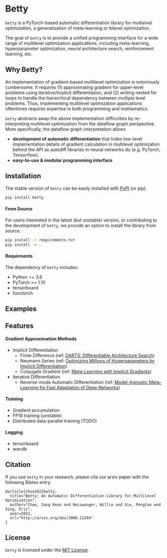 # Betty

`betty` is a PyTorch-based automatic differentiation library for *multielvel optimization*, a generalization of meta-learning or bilevel optimization.

The goal of `betty` is to provide a unified programming interface for a wide range of multilevel
optimization applications, including meta-learning, hyperparameter optimization, neural architecture
search, reinforcement learning, etc.

## Why Betty?
An implementation of gradient-based multilevel optimization is notoriously cumbersome.
It requires (1) approximating gradient for upper-level problems using iterative/implicit
differentiation, and (2) writing nested for loops to handle the hierarchical dependency between
multiple level problems. Thus, implementing multilevel optimization applications oftentimes requires
expertise in both programming and mathematics.

`betty` abstracts away the above implementation difficulties by re-interpreting multilevel
optimization from the dataflow graph perspective. More specifically, the dataflow graph
interpretation allows
- **development of automatic differentiation** that hides low-level implementation details of
gradient calculation in multilevel optimization behind the API as autodiff libraries in neural
networks do (e.g. PyTorch, Tensorflow).
- **easy-to-use & modular programming interface**


## Installation
The stable version of `betty` can be easily installed with [PyPI](https://pypi.org/) (or pip).
```bash
pip install betty
```

#### From Source
For users interested in the latest (but unstable) version, or contributing to the development of `betty`, we provide an option to install the library from source.
```bash
pip install -r requirements.txt
pip install -e .
```

#### Requirments
The dependency of `betty` includes:
- Python >= 3.6
- PyTorch >= 1.10
- tensorboard
- functorch

## Examples


## Features
#### Gradient Approximation Methods
- Implicit Differentiation
  - Finite Difference (ref: [DARTS: Differentiable Architecture Search](https://arxiv.org/abs/1806.09055))
  - Neumann Series (ref: [Optimizing Millions of Hyperparameters by Implicit Differentiation](http://proceedings.mlr.press/v108/lorraine20a/lorraine20a.pdf))
  - Conjugate Gradient (ref: [Meta-Learning with Implicit Gradients](https://proceedings.neurips.cc/paper/2019/file/072b030ba126b2f4b2374f342be9ed44-Paper.pdf))
- Iterative Differentiation
  - Reverse-mode Automatic Differentiation (ref: [Model-Agnostic Meta-Learning for Fast Adaptation of Deep Networks](https://arxiv.org/abs/1703.03400))


#### Training
- Gradient accumulation
- FP16 training (unstable)
- Distributed data-parallel training (TODO)

#### Logging
- tensorboard
- wandb

## Citation
If you use `betty` in your research, please cite our arxiv paper with the following Bibtex entry.
```
@article{choe2022betty,
  title="Betty: An Automatic Differentiation Library for Multilevel Optimization",
  author="Choe, Sang Keun and Neiswanger, Willie and Xie, Pengtao and Xing, Eric",
  year=2022,
  url="http://arxiv.org/abs/2008.12284"
}
```

## License
`betty` is licensed under the [MIT License](LICENSE).